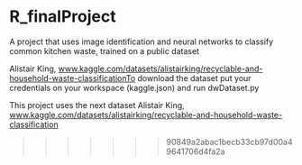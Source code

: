 # R_finalProject

A project that uses image identification and neural networks to classify common kitchen waste, trained on a public dataset

Alistair King, www.kaggle.com/datasets/alistairking/recyclable-and-household-waste-classificationTo download the dataset put your credentials on your workspace (kaggle.json) and run dwDataset.py

This project uses the next dataset
Alistair King, www.kaggle.com/datasets/alistairking/recyclable-and-household-waste-classification

>>>>>>> 90849a2abac1becb33cb97d00a49641706d4fa2a
>>>>>>>
>>>>>>
>>>>>
>>>>
>>>
>>
